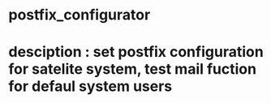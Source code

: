 # postfix_configurator
# desciption    : set postfix configuration for satelite system, test mail fuction for defaul system users
